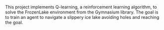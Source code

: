This project implements Q-learning, a reinforcement learning algorithm, to solve the FrozenLake environment from the Gymnasium library. The goal is to train an agent to navigate a slippery ice lake avoiding holes and reaching the goal.
